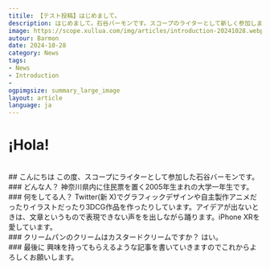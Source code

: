 ```yaml
---
titile: 【テスト投稿】はじめまして。
description: はじめまして。石谷バーモンです。スコープのライターとして新しく参加しました！
image: https://scope.xullua.com/img/articles/introduction-20241028.webp
autour: Barmon
date: 2024-10-28
category: News
tags:
- News
- Introduction 
-
ogpimgsize: summary_large_image
layout: article
language: ja
---
```


# ¡Hola!
<br>
## こんにちは
この度、スコープにライターとして参加した石谷バーモンです。
<br>
### どんな人？
神奈川県内に住民票を置く2005年生まれの大学一年生です。
<br>
### 何をしてる人？
Twitter(新 X)でグラフィックデザインや自主製作アニメだったりイラストだったり3DCG作品を作ったりしています。アイデアが出ないときは、文章というもので表現できない声をを出しながら踊ります。iPhone XRを愛しています。
<br>
### クリームパンのクリームはカスタードクリームですか？
はい。
<br>
### 最後に
興味を持ってもらえるような記事を書いていきますのでこれからよろしくお願いします。
